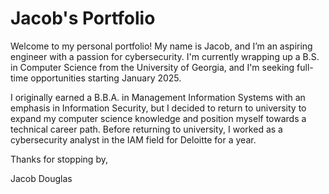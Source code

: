 # Jacob's Portfolio

Welcome to my personal portfolio! My name is Jacob, and I’m an aspiring engineer with a passion for cybersecurity.
I'm currently wrapping up a B.S. in Computer Science from the University of Georgia, and I'm seeking full-time opportunities starting January 2025.

I originally earned a B.B.A. in Management Information Systems with an emphasis in Information Security, but I decided
to return to university to expand my computer science knowledge
and position myself towards a technical career path. Before returning to university, I worked as a cybersecurity analyst
in the IAM field for
Deloitte for a year.

Thanks for stopping by,

Jacob Douglas
